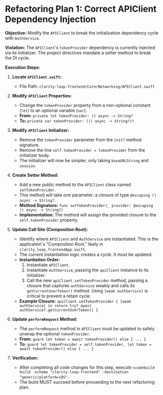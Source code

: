 # Refactoring Plan 1: Correct APIClient Dependency Injection

**Objective:** Modify the `APIClient` to break the initialization dependency cycle with `AuthService`.

**Violation:** The `APIClient`'s `tokenProvider` dependency is currently injected via its initializer. The project directives mandate a setter method to break the DI cycle.

**Execution Steps:**

1.  **Locate `APIClient.swift`:**
    *   File Path: `clarity-loop-frontend/Core/Networking/APIClient.swift`

2.  **Modify `APIClient` Properties:**
    *   Change the `tokenProvider` property from a non-optional constant (`let`) to an optional variable (`var`).
    *   **From:** `private let tokenProvider: () async -> String?`
    *   **To:** `private var tokenProvider: (() async -> String?)?`

3.  **Modify `APIClient` Initializer:**
    *   Remove the `tokenProvider` parameter from the `init?` method signature.
    *   Remove the line `self.tokenProvider = tokenProvider` from the initializer body.
    *   The initializer will now be simpler, only taking `baseURLString` and `session`.

4.  **Create Setter Method:**
    *   Add a new public method to the `APIClient` class named `setTokenProvider`.
    *   This method will take one parameter: a closure of type `@escaping () async -> String?`.
    *   **Method Signature:** `func setTokenProvider(_ provider: @escaping () async -> String?)`
    *   **Implementation:** The method will assign the provided closure to the `self.tokenProvider` property.

5.  **Update Call Site (Composition Root):**
    *   Identify where `APIClient` and `AuthService` are instantiated. This is the application's "Composition Root," likely in `clarity_loop_frontendApp.swift`.
    *   The current instantiation logic creates a cycle. It must be updated.
    *   **Instantiation Order:**
        1.  Instantiate `APIClient`.
        2.  Instantiate `AuthService`, passing the `apiClient` instance to its initializer.
        3.  Call the new `apiClient.setTokenProvider` method, passing a closure that captures `authService` weakly and calls its `getCurrentUserToken()` method. Using `[weak authService]` is critical to prevent a retain cycle.
    *   **Example Closure:** `apiClient.setTokenProvider { [weak authService] in return try? await authService?.getCurrentUserToken() }`

6.  **Update `performRequest` Method:**
    *   The `performRequest` method in `APIClient` must be updated to safely unwrap the optional `tokenProvider`.
    *   **From:** `guard let token = await tokenProvider() else { ... }`
    *   **To:** `guard let tokenProvider = self.tokenProvider, let token = await tokenProvider() else { ... }`

7.  **Verification:**
    *   After completing all code changes for this step, execute `xcodebuild build -scheme "clarity-loop-frontend" -destination "generic/platform=iOS"`.
    *   The build MUST succeed before proceeding to the next refactoring plan. 